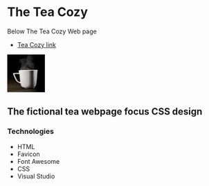 # The Tea Cozy
Below The Tea Cozy Web page
+ [Tea Cozy link](https://fdromer.github.io/tea_cozy/)

![Hot cup of Tea](images/img-warm-cup-tea.jpg)
## The fictional tea webpage focus CSS design
### Technologies
+ HTML
+ Favicon
+ Font Awesome 
+ CSS 
+ Visual Studio


